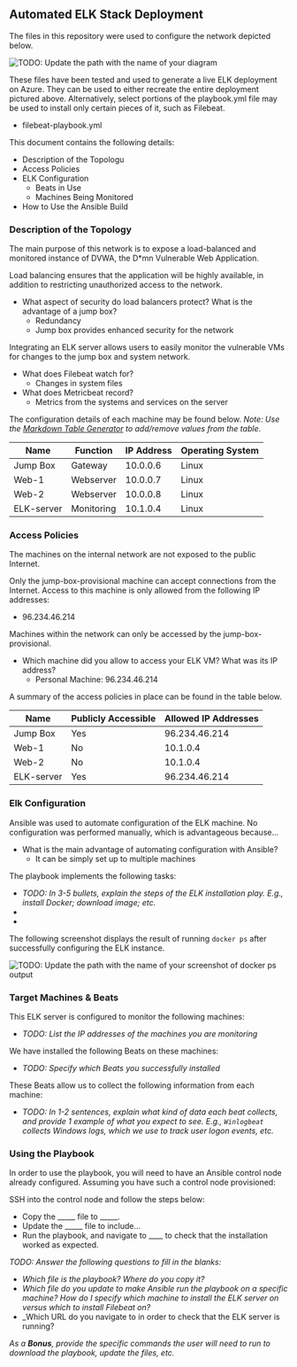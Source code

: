 ## Automated ELK Stack Deployment

The files in this repository were used to configure the network depicted below.

![TODO: Update the path with the name of your diagram](Images/diagram_filename.png)

These files have been tested and used to generate a live ELK deployment on Azure. They can be used to either recreate the entire deployment pictured above. Alternatively, select portions of the playbook.yml file may be used to install only certain pieces of it, such as Filebeat.

  - filebeat-playbook.yml

This document contains the following details:
- Description of the Topologu
- Access Policies
- ELK Configuration
  - Beats in Use
  - Machines Being Monitored
- How to Use the Ansible Build


### Description of the Topology

The main purpose of this network is to expose a load-balanced and monitored instance of DVWA, the D*mn Vulnerable Web Application.

Load balancing ensures that the application will be highly available, in addition to restricting unauthorized access to the network.
- What aspect of security do load balancers protect? What is the advantage of a jump box?
  - Redundancy
  - Jump box provides enhanced security for the network

Integrating an ELK server allows users to easily monitor the vulnerable VMs for changes to the jump box and system network.
- What does Filebeat watch for?
  - Changes in system files
- What does Metricbeat record?
  - Metrics from the systems and services on the server

The configuration details of each machine may be found below.
_Note: Use the [Markdown Table Generator](http://www.tablesgenerator.com/markdown_tables) to add/remove values from the table_.

| Name     | Function | IP Address | Operating System |
|----------|----------|------------|------------------|
| Jump Box | Gateway  | 10.0.0.6   | Linux            |
|  Web-1   | Webserver| 10.0.0.7   | Linux            |
|  Web-2   | Webserver| 10.0.0.8   | Linux            |
|ELK-server|Monitoring| 10.1.0.4   | Linux            |

### Access Policies

The machines on the internal network are not exposed to the public Internet. 

Only the jump-box-provisional machine can accept connections from the Internet. Access to this machine is only allowed from the following IP addresses:
- 96.234.46.214

Machines within the network can only be accessed by the jump-box-provisional.
- Which machine did you allow to access your ELK VM? What was its IP address?
  - Personal Machine: 96.234.46.214

A summary of the access policies in place can be found in the table below.

| Name     | Publicly Accessible | Allowed IP Addresses |
|----------|---------------------|----------------------|
| Jump Box |         Yes         |    96.234.46.214     |
|  Web-1   |         No          |      10.1.0.4        |
|  Web-2   |         No          |      10.1.0.4        |
|ELK-server|         Yes         |    96.234.46.214     |

### Elk Configuration

Ansible was used to automate configuration of the ELK machine. No configuration was performed manually, which is advantageous because...
- What is the main advantage of automating configuration with Ansible?
  - It can be simply set up to multiple machines

The playbook implements the following tasks:
- _TODO: In 3-5 bullets, explain the steps of the ELK installation play. E.g., install Docker; download image; etc._
- 
- 

The following screenshot displays the result of running `docker ps` after successfully configuring the ELK instance.

![TODO: Update the path with the name of your screenshot of docker ps output](Images/docker_ps_output.png)

### Target Machines & Beats
This ELK server is configured to monitor the following machines:
- _TODO: List the IP addresses of the machines you are monitoring_

We have installed the following Beats on these machines:
- _TODO: Specify which Beats you successfully installed_

These Beats allow us to collect the following information from each machine:
- _TODO: In 1-2 sentences, explain what kind of data each beat collects, and provide 1 example of what you expect to see. E.g., `Winlogbeat` collects Windows logs, which we use to track user logon events, etc._

### Using the Playbook
In order to use the playbook, you will need to have an Ansible control node already configured. Assuming you have such a control node provisioned: 

SSH into the control node and follow the steps below:
- Copy the _____ file to _____.
- Update the _____ file to include...
- Run the playbook, and navigate to ____ to check that the installation worked as expected.

_TODO: Answer the following questions to fill in the blanks:_
- _Which file is the playbook? Where do you copy it?_
- _Which file do you update to make Ansible run the playbook on a specific machine? How do I specify which machine to install the ELK server on versus which to install Filebeat on?_
- _Which URL do you navigate to in order to check that the ELK server is running?

_As a **Bonus**, provide the specific commands the user will need to run to download the playbook, update the files, etc._